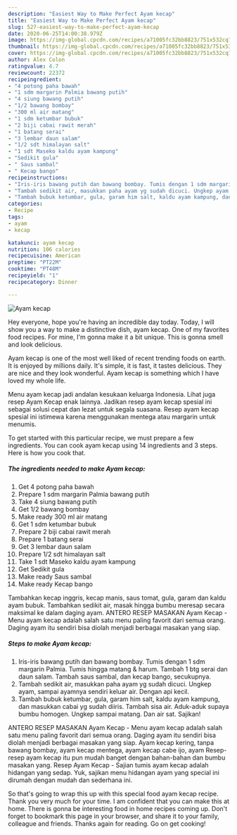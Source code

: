 ```yaml
---
description: "Easiest Way to Make Perfect Ayam kecap"
title: "Easiest Way to Make Perfect Ayam kecap"
slug: 527-easiest-way-to-make-perfect-ayam-kecap
date: 2020-06-25T14:00:38.979Z
image: https://img-global.cpcdn.com/recipes/a71005fc32bb8823/751x532cq70/ayam-kecap-foto-resep-utama.jpg
thumbnail: https://img-global.cpcdn.com/recipes/a71005fc32bb8823/751x532cq70/ayam-kecap-foto-resep-utama.jpg
cover: https://img-global.cpcdn.com/recipes/a71005fc32bb8823/751x532cq70/ayam-kecap-foto-resep-utama.jpg
author: Alex Colon
ratingvalue: 4.7
reviewcount: 22372
recipeingredient:
- "4 potong paha bawah"
- "1 sdm margarin Palmia bawang putih"
- "4 siung bawang putih"
- "1/2 bawang bombay"
- "300 ml air matang"
- "1 sdm ketumbar bubuk"
- "2 biji cabai rawit merah"
- "1 batang serai"
- "3 lembar daun salam"
- "1/2 sdt himalayan salt"
- "1 sdt Maseko kaldu ayam kampung"
- "Sedikit gula"
- " Saus sambal"
- " Kecap bango"
recipeinstructions:
- "Iris-iris bawang putih dan bawang bombay. Tumis dengan 1 sdm margarin Palmia. Tumis hingga matang &amp; harum. Tambah 1 btg serai dan daun salam. Tambah saus sambal, dan kecap bango, secukupnya."
- "Tambah sedikit air, masukkan paha ayam yg sudah dicuci. Ungkep ayam, sampai ayamnya sendiri keluar air. Dengan api kecil."
- "Tambah bubuk ketumbar, gula, garam him salt, kaldu ayam kampung, dan masukkan cabai yg sudah diiris. Tambah sisa air. Aduk-aduk supaya bumbu homogen. Ungkep sampai matang. Dan air sat. Sajikan!"
categories:
- Recipe
tags:
- ayam
- kecap

katakunci: ayam kecap 
nutrition: 106 calories
recipecuisine: American
preptime: "PT22M"
cooktime: "PT48M"
recipeyield: "1"
recipecategory: Dinner

---
```



![Ayam kecap](https://img-global.cpcdn.com/recipes/a71005fc32bb8823/751x532cq70/ayam-kecap-foto-resep-utama.jpg)

Hey everyone, hope you're having an incredible day today. Today, I will show you a way to make a distinctive dish, ayam kecap. One of my favorites food recipes. For mine, I'm gonna make it a bit unique. This is gonna smell and look delicious.

Ayam kecap is one of the most well liked of recent trending foods on earth. It is enjoyed by millions daily. It's simple, it is fast, it tastes delicious. They are nice and they look wonderful. Ayam kecap is something which I have loved my whole life.

Menu ayam kecap jadi andalan kesukaan keluarga Indonesia. Lihat juga resep Ayam Kecap enak lainnya. Jadikan resep ayam kecap spesial ini sebagai solusi cepat dan lezat untuk segala suasana. Resep ayam kecap spesial ini istimewa karena menggunakan mentega atau margarin untuk menumis.


To get started with this particular recipe, we must prepare a few ingredients. You can cook ayam kecap using 14 ingredients and 3 steps. Here is how you cook that.

<!--inarticleads1-->

##### The ingredients needed to make Ayam kecap:

1. Get 4 potong paha bawah
1. Prepare 1 sdm margarin Palmia bawang putih
1. Take 4 siung bawang putih
1. Get 1/2 bawang bombay
1. Make ready 300 ml air matang
1. Get 1 sdm ketumbar bubuk
1. Prepare 2 biji cabai rawit merah
1. Prepare 1 batang serai
1. Get 3 lembar daun salam
1. Prepare 1/2 sdt himalayan salt
1. Take 1 sdt Maseko kaldu ayam kampung
1. Get Sedikit gula
1. Make ready  Saus sambal
1. Make ready  Kecap bango


Tambahkan kecap inggris, kecap manis, saus tomat, gula, garam dan kaldu ayam bubuk. Tambahkan sedikit air, masak hingga bumbu meresap secara maksimal ke dalam daging ayam. ANTERO RESEP MASAKAN Ayam Kecap - Menu ayam kecap adalah salah satu menu paling favorit dari semua orang. Daging ayam itu sendiri bisa diolah menjadi berbagai masakan yang siap. 

<!--inarticleads2-->

##### Steps to make Ayam kecap:

1. Iris-iris bawang putih dan bawang bombay. Tumis dengan 1 sdm margarin Palmia. Tumis hingga matang &amp; harum. Tambah 1 btg serai dan daun salam. Tambah saus sambal, dan kecap bango, secukupnya.
1. Tambah sedikit air, masukkan paha ayam yg sudah dicuci. Ungkep ayam, sampai ayamnya sendiri keluar air. Dengan api kecil.
1. Tambah bubuk ketumbar, gula, garam him salt, kaldu ayam kampung, dan masukkan cabai yg sudah diiris. Tambah sisa air. Aduk-aduk supaya bumbu homogen. Ungkep sampai matang. Dan air sat. Sajikan!


ANTERO RESEP MASAKAN Ayam Kecap - Menu ayam kecap adalah salah satu menu paling favorit dari semua orang. Daging ayam itu sendiri bisa diolah menjadi berbagai masakan yang siap. Ayam kecap kering, tanpa bawang bombay, ayam kecap mentega, ayam kecap cabe ijo, ayam Resep-resep ayam kecap itu pun mudah banget dengan bahan-bahan dan bumbu masakan yang. Resep Ayam Kecap - Sajian tumis ayam kecap adalah hidangan yang sedap. Yuk, sajikan menu hidangan ayam yang special ini dirumah dengan mudah dan sederhana ini. 

So that's going to wrap this up with this special food ayam kecap recipe. Thank you very much for your time. I am confident that you can make this at home. There is gonna be interesting food in home recipes coming up. Don't forget to bookmark this page in your browser, and share it to your family, colleague and friends. Thanks again for reading. Go on get cooking!
